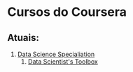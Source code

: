 # Cursos do Coursera

## Atuais:

1. <a href="https://www.coursera.org/specializations/jhu-data-science">Data Science Specialiation</a>
   1. <a href="https://www.coursera.org/learn/data-scientists-tools/https://www.coursera.org/learn/data-scientists-tools/"> Data Scientist's Toolbox</a>
